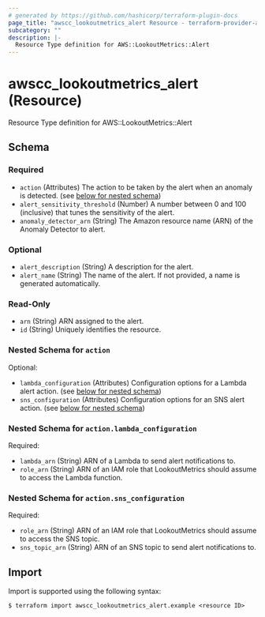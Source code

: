 ```yaml
---
# generated by https://github.com/hashicorp/terraform-plugin-docs
page_title: "awscc_lookoutmetrics_alert Resource - terraform-provider-awscc"
subcategory: ""
description: |-
  Resource Type definition for AWS::LookoutMetrics::Alert
---
```


# awscc_lookoutmetrics_alert (Resource)

Resource Type definition for AWS::LookoutMetrics::Alert



<!-- schema generated by tfplugindocs -->
## Schema

### Required

- `action` (Attributes) The action to be taken by the alert when an anomaly is detected. (see [below for nested schema](#nestedatt--action))
- `alert_sensitivity_threshold` (Number) A number between 0 and 100 (inclusive) that tunes the sensitivity of the alert.
- `anomaly_detector_arn` (String) The Amazon resource name (ARN) of the Anomaly Detector to alert.

### Optional

- `alert_description` (String) A description for the alert.
- `alert_name` (String) The name of the alert. If not provided, a name is generated automatically.

### Read-Only

- `arn` (String) ARN assigned to the alert.
- `id` (String) Uniquely identifies the resource.

<a id="nestedatt--action"></a>
### Nested Schema for `action`

Optional:

- `lambda_configuration` (Attributes) Configuration options for a Lambda alert action. (see [below for nested schema](#nestedatt--action--lambda_configuration))
- `sns_configuration` (Attributes) Configuration options for an SNS alert action. (see [below for nested schema](#nestedatt--action--sns_configuration))

<a id="nestedatt--action--lambda_configuration"></a>
### Nested Schema for `action.lambda_configuration`

Required:

- `lambda_arn` (String) ARN of a Lambda to send alert notifications to.
- `role_arn` (String) ARN of an IAM role that LookoutMetrics should assume to access the Lambda function.


<a id="nestedatt--action--sns_configuration"></a>
### Nested Schema for `action.sns_configuration`

Required:

- `role_arn` (String) ARN of an IAM role that LookoutMetrics should assume to access the SNS topic.
- `sns_topic_arn` (String) ARN of an SNS topic to send alert notifications to.

## Import

Import is supported using the following syntax:

```shell
$ terraform import awscc_lookoutmetrics_alert.example <resource ID>
```
